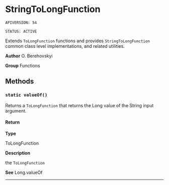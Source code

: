 # StringToLongFunction

`APIVERSION: 54`

`STATUS: ACTIVE`

Extends `ToLongFunction` functions and provides `StringToLongFunction` common class level implementations, and related utilities.


**Author** O. Berehovskyi


**Group** Functions

## Methods
### `static valueOf()`

Returns a `ToLongFunction` that returns the Long value of the String input argument.

#### Return

**Type**

ToLongFunction

**Description**

the `ToLongFunction`


**See** Long.valueOf

---
